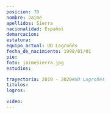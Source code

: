 ```yaml
---
posicion: 70
nombre: Jaime
apellidos: Sierra
nacionalidad: Español
demarcacion: 
estatura: 
equipo_actual: UD Logroñés
fecha_de_nacimiento: 1998/01/01
pie: 
foto: jaimeSierra.jpg
estudios:

trayectoria: 2019 - 2020#UD Logroñés
titulos:
logros:

video:
---
```

